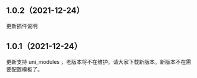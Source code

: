 ## 1.0.2（2021-12-24）
更新插件说明
## 1.0.1（2021-12-24）
更新支持  uni_modules ，老版本将不在维护。请大家下载新版本。新版本不在需要配置模板了。
